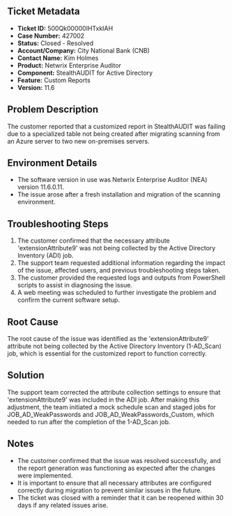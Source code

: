 ## Ticket Metadata
- **Ticket ID:** 500Qk00000IHTxkIAH
- **Case Number:** 427002
- **Status:** Closed - Resolved
- **Account/Company:** City National Bank (CNB)
- **Contact Name:** Kim Holmes
- **Product:** Netwrix Enterprise Auditor
- **Component:** StealthAUDIT for Active Directory
- **Feature:** Custom Reports
- **Version:** 11.6

## Problem Description
The customer reported that a customized report in StealthAUDIT was failing due to a specialized table not being created after migrating scanning from an Azure server to two new on-premises servers.

## Environment Details
- The software version in use was Netwrix Enterprise Auditor (NEA) version 11.6.0.11.
- The issue arose after a fresh installation and migration of the scanning environment.

## Troubleshooting Steps
1. The customer confirmed that the necessary attribute 'extensionAttribute9' was not being collected by the Active Directory Inventory (ADI) job.
2. The support team requested additional information regarding the impact of the issue, affected users, and previous troubleshooting steps taken.
3. The customer provided the requested logs and outputs from PowerShell scripts to assist in diagnosing the issue.
4. A web meeting was scheduled to further investigate the problem and confirm the current software setup.

## Root Cause
The root cause of the issue was identified as the 'extensionAttribute9' attribute not being collected by the Active Directory Inventory (1-AD_Scan) job, which is essential for the customized report to function correctly.

## Solution
The support team corrected the attribute collection settings to ensure that 'extensionAttribute9' was included in the ADI job. After making this adjustment, the team initiated a mock schedule scan and staged jobs for JOB_AD_WeakPasswords and JOB_AD_WeakPasswords_Custom, which needed to run after the completion of the 1-AD_Scan job.

## Notes
- The customer confirmed that the issue was resolved successfully, and the report generation was functioning as expected after the changes were implemented.
- It is important to ensure that all necessary attributes are configured correctly during migration to prevent similar issues in the future.
- The ticket was closed with a reminder that it can be reopened within 30 days if any related issues arise.